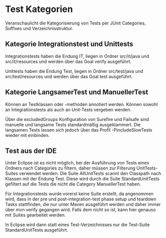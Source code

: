 # Test Kategorien

Veranschaulicht die Kategorisierung von Tests per JUnit Categories, Suffixes und Verzeichnisstruktur.

## Kategorie Integrationstest und Unittests
Integrationstests haben die Endung IT, liegen in Ordner src/it/java und src/it/resources und werden über das Goal verify ausgeführt.

Unittests haben die Endung Test, liegen in Ordner src/test/java und src/test/resources und werden über das Goal test ausgeführt.

## Kategorie LangsamerTest und ManuellerTest
Können an Testklassen oder -methoden annotiert werden. Können sowohl an Integrationstests als auch an Unit-Tests vergeben werden.

Über die excludedGroups Konfiguration von Surefire und Failsafe sind manuelle und langsame Tests standardmäßig ausgeklammert.
Die langsamen Tests lassen sich jedoch über das Profil -PincludeSlowTests wieder mit einbinden.

## Test aus der IDE
Unter Eclipse ist es nicht möglich, bei der Ausführung von Tests eines Ordners nach Categories zu filtern, daher müssen
zur Filterung UnitTests-Suites verwendet werden.
Die Suite AllUnitTests scannt den Classpath nach Klassen mit der Endung Test. Diese wird durch die Suite StandardUnitTests
gefiltert auf die Tests die nicht die Category ManuellerTest haben.
 
Für Integrationstests wurde vorerst keine Suite erstellt, da angenommen wird, dass in der pre und post-integration-test phase
setup und teardown Tasks stattfinden, die nur unter Maven ausgeführt werden und daher immer über mvn verify gegangen wird.
Falls dem nicht so ist, kann hier genauso mit Suites gearbeitet werden.

In Eclipse wird dann statt eines Test-Verzeichnisses nur die Test-Suite StandardUnitTests ausgeführt.